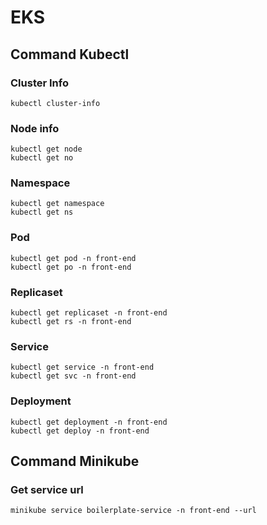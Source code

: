 # EKS

## Command Kubectl

### Cluster Info

```shell
kubectl cluster-info
```

### Node info

```shell
kubectl get node
kubectl get no
```

### Namespace

```shell
kubectl get namespace
kubectl get ns
```

### Pod

```shell
kubectl get pod -n front-end
kubectl get po -n front-end
```

### Replicaset

```shell
kubectl get replicaset -n front-end
kubectl get rs -n front-end
```

### Service

```shell
kubectl get service -n front-end
kubectl get svc -n front-end
```

### Deployment

```shell
kubectl get deployment -n front-end
kubectl get deploy -n front-end
```

## Command Minikube

### Get service url

```shell
minikube service boilerplate-service -n front-end --url
```
